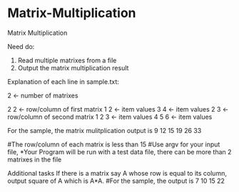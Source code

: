 # Matrix-Multiplication
Matrix Multiplication 

Need do:
1) Read multiple matrixes from a file
2) Output the matrix multiplication result 

Explanation of each line in sample.txt:

2 <- number of matrixes

2 2 <- row/column of first matrix
1 2 <- item values
3 4 <- item values
2 3 <- row/column of second matrix
1 2 3 <- item values
4 5 6 <- item values

For the sample, the matrix mulitplication output is
     9    12    15
    19    26    33


#The row/column of each matrix is less than 15
#Use argv for your input file, 
*Your Program will be run with a test data file, there can be more than 2 matrixes in the file


Additional tasks
If there is a matrix say A whose row is equal to its column, output square of A which is A*A.
#For the sample, the output is
     7    10
    15    22
